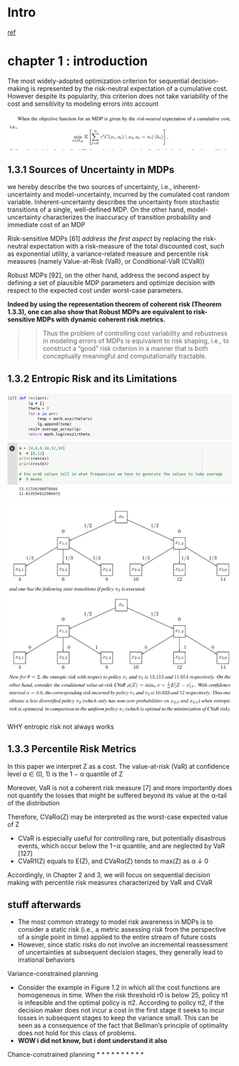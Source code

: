# Intro 

[ref](https://stanfordasl.github.io/wp-content/papercite-data/pdf/Chow.PhD17.pdf)





# chapter 1 : introduction

The most widely-adopted optimization criterion for sequential decision-making is represented by the
risk-neutral expectation of a cumulative cost. However despite its popularity, this criterion does not take
variability of the cost and sensitivity to modeling errors into account



![a](./assets/c1_p1.png)


## 1.3.1 Sources of Uncertainty in MDPs

we hereby describe the two sources of uncertainty, i.e., inherent-uncertainty
and model-uncertainty, incurred by the cumulated cost random variable. Inherent-uncertainty describes the
uncertainty from stochastic transitions of a single, well-defined MDP. On the other hand, model-uncertainty
characterizes the inaccuracy of transition probability and immediate cost of an MDP


Risk-sensitive MDPs [61] *address the first aspect* by replacing the risk-neutral expectation with a risk-measure of the total discounted cost,
such as exponential utility, a variance-related measure and percentile risk measures (namely Value-at-Risk (VaR), or Conditional-VaR (CVaR))


Robust MDPs [92], on the other hand, address the second aspect by
defining a set of plausible MDP parameters and optimize decision with respect to the expected cost under worst-case parameters.

**Indeed by using the representation theorem of coherent risk (Theorem 1.3.3), one
can also show that Robust MDPs are equivalent to risk-sensitive MDPs with dynamic coherent risk metrics.**
>> Thus the problem of controlling cost variability and robustness in modeling errors of MDPs is equivalent to risk shaping, i.e., to construct a “good” risk criterion in a manner that is both conceptually meaningful and computationally tractable.



## 1.3.2 Entropic Risk and its Limitations
![](./assets/ch1_p2.png)
![](./assets/ch1_p3.png)

WHY entropic risk not always works 


## 1.3.3 Percentile Risk Metrics

In this paper we interpret Z as a cost. The value-at-risk (VaR)
at confidence level α ∈ (0, 1) is the 1 − α quantile of Z


Moreover, VaR is not a coherent risk measure [7] and more importantly does not
quantify the losses that might be suffered beyond its value at the α-tail of the distribution 

Therefore, CVaRα(Z) may be interpreted as the worst-case expected value of Z
* CVaR is especially useful for controlling rare, but potentially disastrous events, which occur below the 1−α quantile, and are neglected by VaR [127]
* CVaR1(Z) equals to E(Z), and CVaRα(Z) tends to max(Z) as α ↓ 0



Accordingly, in Chapter 2 and 3, we will focus on sequential decision making with percentile risk measures characterized by VaR and CVaR

## stuff afterwards

* The most common strategy to model risk awareness in MDPs is to consider a static risk (i.e., a metric assessing risk from the perspective of a single point in time) applied to the entire stream of future costs
*  However, since static risks do not involve an incremental reassessment of uncertainties at subsequent decision stages, they generally lead to irrational behaviors

Variance-constrained planning
* Consider the example in Figure 1.2 in which all the cost functions are homogeneous in time. When the risk threshold r0 is below 25, policy π1 is infeasible and the optimal policy is π2. According to policy π2, if the decision maker does not incur a cost in the first stage it seeks to incur losses in subsequent stages to keep the
variance small. This can be seen as a consequence of the fact that Bellman’s principle of optimality does not hold for this class of problems.
* **WOW i did not know, but i dont understand it also**

Chance-constrained planning
* 
* 
* 
* 
* 
* 
* 
* 
* 
* 

